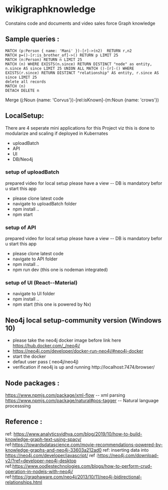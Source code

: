 # wikigraphknowledge
Constains code and documents and video sales force Graph knowledge

## Sample queries :
```
MATCH (p:Person { name: 'Mani' })-[r]->(n2)  RETURN r,n2
MATCH p=()-[r:is_brother_of]->() RETURN p LIMIT 25
MATCH (n:Person) RETURN n LIMIT 25
MATCH (n) WHERE EXISTS(n.since) RETURN DISTINCT "node" as entity, n.since AS since LIMIT 25 UNION ALL MATCH ()-[r]-() WHERE EXISTS(r.since) RETURN DISTINCT "relationship" AS entity, r.since AS since LIMIT 25
delete all records 
MATCH (n)
DETACH DELETE n
```

Merge (j:Noun {name: 'Corvus'})-[rel:isKnown]-(m:Noun {name: 'crows'})




## LocalSetup:
There are 4 seperate mini applications for this Project viz 
this is done to modularize and scaling if deployed in Kubernates
* uploadBatch
* API
* UI
* DB/Neo4j

### setup of uploadBatch
prepared video for local setup please have a view -- DB is mandatory befor u start this app 
* please clone latest code 
* navigate to uploadBatch folder
* npm install ..
* npm start 

### setup of API
prepared video for local setup please have a view -- DB is mandatory befor u start this app 
* please clone latest code 
* navigate to API folder
* npm install ..
* npm run dev (this one is nodeman integrated)

### setup of UI (React--Material)
* navigate to UI folder
* npm install ..
* npm start (this one is powered by Nx)

## Neo4j local setup-community version (Windows 10)

* please take the neo4j docker image before link here https://hub.docker.com/_/neo4j/
* https://neo4j.com/developer/docker-run-neo4j/#neo4j-docker
* start the docker
* defaut user pass ( neo4j/neo4j)
* verification if neo4j is up and running http://localhost:7474/browser/

## Node packages :
https://www.npmjs.com/package/xml-flow -- xml parsing
https://www.npmjs.com/package/natural#pos-tagger -- Natural language processsing 


## Reference :

ref: https://www.analyticsvidhya.com/blog/2019/10/how-to-build-knowledge-graph-text-using-spacy/
ref:https://towardsdatascience.com/movie-recommendations-powered-by-knowledge-graphs-and-neo4j-33603a212ad0
ref: inserting data into https://neo4j.com/developer/javascript/
ref :https://neo4j.com/download-v2/?ref=developer-neo4j-desktop
ref:https://www.oodlestechnologies.com/blogs/how-to-perform-crud-operation-in-nodejs-with-neo4j/
ref:https://graphaware.com/neo4j/2013/10/11/neo4j-bidirectional-relationships.html
